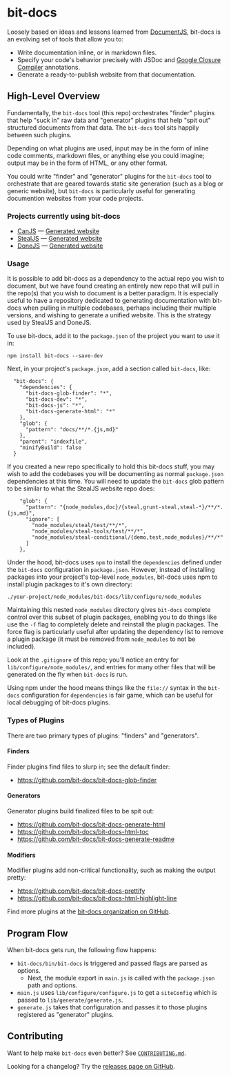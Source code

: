 # bit-docs

Loosely based on ideas and lessons learned from [DocumentJS](http://documentjs.com), bit-docs is an evolving set of tools that allow you to:

 - Write documentation inline, or in markdown files.
 - Specify your code's behavior precisely with JSDoc
   and [Google Closure Compiler](https://github.com/google/closure-compiler/wiki/Annotating-JavaScript-for-the-Closure-Compiler)
   annotations.
- Generate a ready-to-publish website from that documentation.

## High-Level Overview

Fundamentally, the `bit-docs` tool (this repo) orchestrates "finder" plugins that help "suck in" raw data and "generator" plugins that help "spit out" structured documents from that data. The `bit-docs` tool sits happily between such plugins.

Depending on what plugins are used, input may be in the form of inline code comments, markdown files, or anything else you could imagine; output may be in the form of HTML, or any other format.

You could write "finder" and "generator" plugins for the `bit-docs` tool to orchestrate that are geared towards static site generation (such as a blog or generic website), but `bit-docs` is particularly useful for generating documention websites from your code projects.

### Projects currently using bit-docs

 - [CanJS](https://github.com/canjs/canjs) — [Generated website](http://canjs.com)
 - [StealJS](https://github.com/stealjs/stealjs) — [Generated website](http://stealjs.com)
 - [DoneJS](https://github.com/donejs/donejs-next) — [Generated website](https://donejs.github.io/donejs-next)

### Usage 

It is possible to add bit-docs as a dependency to the actual repo you wish to document, but we have found creating an entirely new repo that will pull in the repo(s) that you wish to document is a better paradigm. It is especially useful to have a repository dedicated to generating documentation with bit-docs when pulling in multiple codebases, perhaps including their multiple versions, and wishing to generate a unified website. This is the strategy used by StealJS and DoneJS.

To use bit-docs, add it to the `package.json` of the project you want to use it in:

```
npm install bit-docs --save-dev
```

Next, in your project's `package.json`, add a section called `bit-docs`, like:

```
  "bit-docs": {
    "dependencies": {
      "bit-docs-glob-finder": "*",
      "bit-docs-dev": "*",
      "bit-docs-js": "*",
      "bit-docs-generate-html": "*"
    },
    "glob": {
      "pattern": "docs/**/*.{js,md}"
    },
    "parent": "indexfile",
    "minifyBuild": false
  }
```

If you created a new repo specifically to hold this bit-docs stuff, you may wish to add the codebases you will be documenting as normal `package.json` dependencies at this time. You will need to update the `bit-docs` glob pattern to be similar to what the StealJS website repo does:

```
    "glob": {
      "pattern": "{node_modules,doc}/{steal,grunt-steal,steal-*}/**/*.{js,md}",
      "ignore": [
        "node_modules/steal/test/**/*",
        "node_modules/steal-tools/test/**/*",
        "node_modules/steal-conditional/{demo,test,node_modules}/**/*"
      ]
	},
```

Under the hood, bit-docs uses `npm` to install the `dependencies` defined under the `bit-docs` configuration in `package.json`. However, instead of installing packages into your project's top-level `node_modules`, bit-docs uses npm to install plugin packages to it's own directory:

```
./your-project/node_modules/bit-docs/lib/configure/node_modules
```

Maintaining this nested `node_modules` directory gives `bit-docs` complete control over this subset of plugin packages, enabling you to do things like use the `-f` flag to completely delete and reinstall the plugin packages. The force flag is particularly useful after updating the dependency list to remove a plugin package (it must be removed from `node_modules` to not be included).

Look at the `.gitignore` of this repo; you'll notice an entry for `lib/configure/node_modules/`, and entries for many other files that will be generated on the fly when `bit-docs` is run.

Using npm under the hood means things like the `file://` syntax in the `bit-docs` configuration for `dependencies` is fair game, which can be useful for local debugging of bit-docs plugins.

### Types of Plugins

There are two primary types of plugins: "finders" and "generators".

#### Finders

Finder plugins find files to slurp in; see the default finder:

- <https://github.com/bit-docs/bit-docs-glob-finder>

#### Generators

Generator plugins build finalized files to be spit out:

- <https://github.com/bit-docs/bit-docs-generate-html>
- <https://github.com/bit-docs/bit-docs-html-toc>
- <https://github.com/bit-docs/bit-docs-generate-readme>

#### Modifiers

Modifier plugins add non-critical functionality, such as making the output pretty:

- <https://github.com/bit-docs/bit-docs-prettify>
- <https://github.com/bit-docs/bit-docs-html-highlight-line>

Find more plugins at the [bit-docs organization on GitHub](https://github.com/bit-docs).

## Program Flow

When bit-docs gets run, the following flow happens:

- `bit-docs/bin/bit-docs` is triggered and passed flags are parsed as options.
	- Next, the module export in `main.js` is called with the `package.json` path and options.
- `main.js` uses `lib/configure/configure.js` to get a `siteConfig` which is passed to `lib/generate/generate.js`.
- `generate.js` takes that configuration and passes it to those plugins registered as "generator" plugins.

## Contributing

Want to help make `bit-docs` even better? See [`CONTRIBUTING.md`](CONTRIBUTING.md).

Looking for a changelog? Try the [releases page on GitHub](https://github.com/bit-docs/bit-docs/releases).
